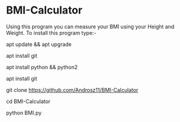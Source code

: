 # BMI-Calculator
Using this program you can measure your BMI using your Height and Weight.
To install this program type:-

apt update && apt upgrade

apt install git

apt install python && python2

apt install git

git clone https://github.com/Androsz11/BMI-Calculator

cd BMI-Calculator

python BMI.py
